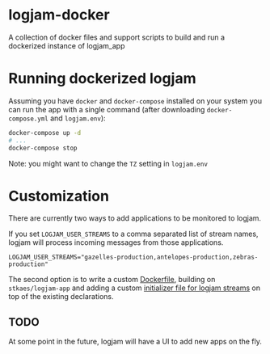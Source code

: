 # logjam-docker

A collection of docker files and support scripts to build and run a
dockerized instance of logjam_app

# Running dockerized logjam

Assuming you have `docker` and `docker-compose` installed on your
system you can run the app with a single command (after downloading
`docker-compose.yml` and `logjam.env`):

````bash
docker-compose up -d
# ...
docker-compose stop
````

Note: you might want to change the `TZ` setting in `logjam.env`


# Customization

There are currently two ways to add applications to be monitored to logjam.

If you set `LOGJAM_USER_STREAMS` to a comma separated list of stream
names, logjam will process incoming messages from those applications.

````
LOGJAM_USER_STREAMS="gazelles-production,antelopes-production,zebras-production"
````

The second option is to write a custom
[Dockerfile](example/Dockerfile), building on `stkaes/logjam-app` and
adding a custom
[initializer file for logjam streams](example/user_streams.rb) on top
of the existing declarations.

## TODO

At some point in the future, logjam will have a UI to add new apps on
the fly.
